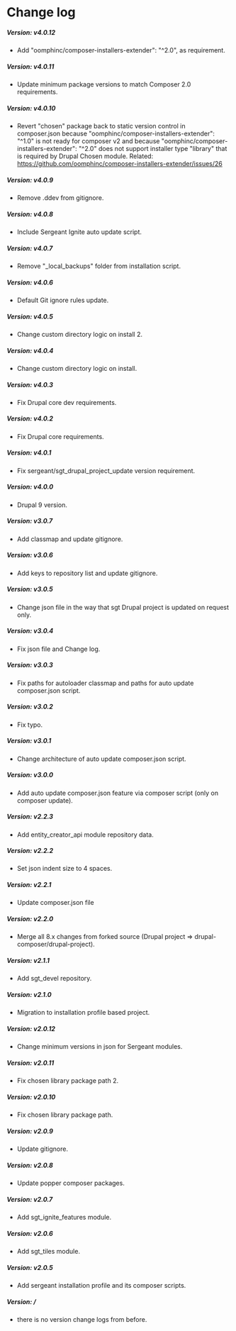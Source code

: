 # Change log

##### Version: v4.0.12
- Add "oomphinc/composer-installers-extender": "^2.0", as requirement.

##### Version: v4.0.11
- Update minimum package versions to match Composer 2.0 requirements.

##### Version: v4.0.10
- Revert "chosen" package back to static version control in composer.json
because "oomphinc/composer-installers-extender": "^1.0" is not ready for
composer v2 and because "oomphinc/composer-installers-extender": "^2.0"
does not support installer type "library" that is required by Drupal Chosen
module. Related: https://github.com/oomphinc/composer-installers-extender/issues/26

##### Version: v4.0.9
- Remove .ddev from gitignore.

##### Version: v4.0.8
- Include Sergeant Ignite auto update script.

##### Version: v4.0.7
- Remove "_local_backups" folder from installation script.

##### Version: v4.0.6
- Default Git ignore rules update.

##### Version: v4.0.5
- Change custom directory logic on install 2.

##### Version: v4.0.4
- Change custom directory logic on install.

##### Version: v4.0.3
- Fix Drupal core dev requirements.

##### Version: v4.0.2
- Fix Drupal core requirements.

##### Version: v4.0.1
- Fix sergeant/sgt_drupal_project_update version requirement.

##### Version: v4.0.0
- Drupal 9 version.

##### Version: v3.0.7
- Add classmap and update gitignore.

##### Version: v3.0.6
- Add keys to repository list and update gitignore.

##### Version: v3.0.5
- Change json file in the way that sgt Drupal project is updated on request only.

##### Version: v3.0.4
- Fix json file and Change log.

##### Version: v3.0.3
- Fix paths for autoloader classmap and paths for auto update composer.json script.

##### Version: v3.0.2
- Fix typo.

##### Version: v3.0.1
- Change architecture of auto update composer.json script.

##### Version: v3.0.0
- Add auto update composer.json feature via composer script (only on composer update).

##### Version: v2.2.3
- Add entity_creator_api module repository data.

##### Version: v2.2.2
- Set json indent size to 4 spaces.

##### Version: v2.2.1
- Update composer.json file

##### Version: v2.2.0
- Merge all 8.x changes from forked source (Drupal project => drupal-composer/drupal-project).

##### Version: v2.1.1
- Add sgt_devel repository.

##### Version: v2.1.0
- Migration to installation profile based project.

##### Version: v2.0.12
- Change minimum versions in json for Sergeant modules.

##### Version: v2.0.11
- Fix chosen library package path 2.

##### Version: v2.0.10
- Fix chosen library package path.

##### Version: v2.0.9
- Update gitignore.

##### Version: v2.0.8
- Update popper composer packages.

##### Version: v2.0.7
- Add sgt_ignite_features module.

##### Version: v2.0.6
- Add sgt_tiles module.

##### Version: v2.0.5
- Add sergeant installation profile and its composer scripts.

##### Version: /
- there is no version change logs from before.
